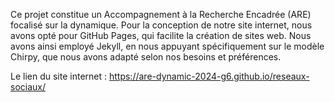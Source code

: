 Ce projet constitue un Accompagnement à la Recherche Encadrée (ARE) focalisé sur la dynamique. Pour la conception de notre site internet, nous avons opté pour GitHub Pages, qui facilite la création de sites web. Nous avons ainsi employé Jekyll, en nous appuyant spécifiquement sur le modèle Chirpy, que nous avons adapté selon nos besoins et préférences.


Le lien du site internet : https://are-dynamic-2024-g6.github.io/reseaux-sociaux/

